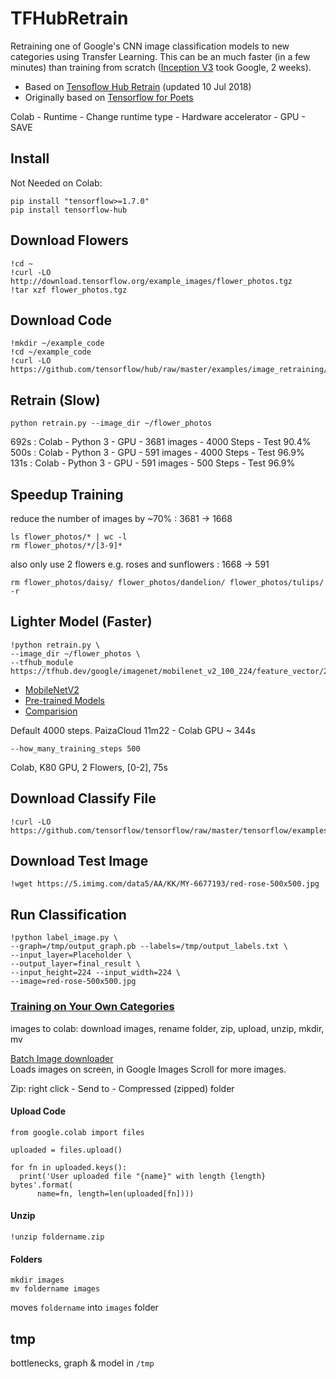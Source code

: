 # TFHubRetrain

Retraining one of Google's CNN image classification models to new categories using Transfer Learning.
This can be an much faster (in a few minutes) than training from scratch ([Inception V3](https://github.com/EN10/KerasInception) took Google, 2 weeks).

* Based on [Tensoflow Hub Retrain](https://github.com/tensorflow/hub/blob/master/docs/tutorials/image_retraining.md) (updated 10 Jul 2018)    
* Originally based on [Tensorflow for Poets](https://github.com/EN10/TensorFlowForPoets)

Colab - Runtime - Change runtime type - Hardware accelerator - GPU - SAVE

## Install
Not Needed on Colab:    

    pip install "tensorflow>=1.7.0"
    pip install tensorflow-hub

## Download Flowers
    !cd ~
    !curl -LO http://download.tensorflow.org/example_images/flower_photos.tgz
    !tar xzf flower_photos.tgz

## Download Code
    !mkdir ~/example_code
    !cd ~/example_code
    !curl -LO https://github.com/tensorflow/hub/raw/master/examples/image_retraining/retrain.py

## Retrain (Slow)
    python retrain.py --image_dir ~/flower_photos

692s : Colab - Python 3 - GPU - 3681 images - 4000 Steps - Test 90.4%    
500s : Colab - Python 3 - GPU - 591 images - 4000 Steps - Test 96.9%    
131s : Colab - Python 3 - GPU - 591 images - 500 Steps - Test 96.9%

## Speedup Training 
reduce the number of images by ~70% : 3681 -> 1668

    ls flower_photos/* | wc -l
    rm flower_photos/*/[3-9]*
also only use 2 flowers e.g. roses and sunflowers : 1668 -> 591

    rm flower_photos/daisy/ flower_photos/dandelion/ flower_photos/tulips/ -r

## Lighter Model (Faster)
    !python retrain.py \
    --image_dir ~/flower_photos \
    --tfhub_module https://tfhub.dev/google/imagenet/mobilenet_v2_100_224/feature_vector/2

* [MobileNetV2](https://ai.googleblog.com/2018/04/mobilenetv2-next-generation-of-on.html)
* [Pre-trained Models ](https://github.com/tensorflow/models/blob/master/research/slim/README.md#pre-trained-models)
* [Comparision](https://1.bp.blogspot.com/-E1qM-CKq-BA/WfuGc22fPBI/AAAAAAAACIg/frpwbO5Jh-oL0cSObyJa29fXkBsuVl7CACLcBGAs/s1600/image3.jpg)

Default 4000 steps. PaizaCloud 11m22 - Colab GPU ~ 344s

    --how_many_training_steps 500

Colab, K80 GPU, 2 Flowers, [0-2], 75s

## Download Classify File
    !curl -LO https://github.com/tensorflow/tensorflow/raw/master/tensorflow/examples/label_image/label_image.py

## Download Test Image
    !wget https://5.imimg.com/data5/AA/KK/MY-6677193/red-rose-500x500.jpg

## Run Classification
    !python label_image.py \
    --graph=/tmp/output_graph.pb --labels=/tmp/output_labels.txt \
    --input_layer=Placeholder \
    --output_layer=final_result \
    --input_height=224 --input_width=224 \
    --image=red-rose-500x500.jpg

### [Training on Your Own Categories](https://github.com/EN10/TensorFlowForPoets#training-on-your-own-categories)

images to colab: download images, rename folder, zip, upload, unzip, mkdir, mv   

[Batch Image downloader](https://chrome.google.com/webstore/detail/fatkun-batch-download-ima/nnjjahlikiabnchcpehcpkdeckfgnohf?hl=en)    
Loads images on screen, in Google Images Scroll for more images.

Zip: right click - Send to - Compressed (zipped) folder

#### Upload Code

    from google.colab import files

    uploaded = files.upload()

    for fn in uploaded.keys():
      print('User uploaded file "{name}" with length {length} bytes'.format(
          name=fn, length=len(uploaded[fn])))

#### Unzip

    !unzip foldername.zip

#### Folders

    mkdir images
    mv foldername images

moves `foldername` into `images` folder

## tmp

bottlenecks, graph & model in `/tmp`